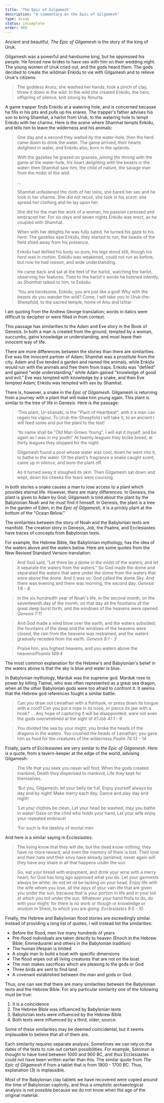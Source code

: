 ```yaml
---
title: 'The Epic of Gilgamesh'
description: "A commentary on the Epic of Gilgamesh"
type: essay
status: incomplete
order: 400
---
```


Ancient and beautiful, *The Epic of Gilgamesh* is the story of the king of Uruk.

Gilgamesh was a powerful and handsome king, but he oppressed his people.  He forced new brides to have sex with him on their wedding night.  The young women of Uruk cried out, and the gods heard them.  The gods decided to create the wildman Enkidu to vie with Gilgamesh and to relieve Uruk's citizens:

<blockquote class="poetry">The goddess Aruru, she washed her hands,
    took a pinch of clay, threw it down in the wild.
In the wild she created Enkidu, the hero,
    offspring of silence, knit strong by Ninurta.</blockquote>

A game trapper finds Enkidu at a watering hole, and is concerned because he fills in his pits and pulls up his snares.  The trapper's father advises his son to bring Shamhat, a harlot from Uruk, to the watering hole to tempt Enkidu with her charms.  Here is the scene where Shamhat tempts Enkidu, and tells him to leave the wilderness and his animals:

<blockquote class="poetry">One day and a second they waited by the water-hole,
    then the herd came down to drink the water.
The game arrived, their hearts <em>delighted in</em> water,
    and Enkidu also, born in the uplands.

With the gazelles he grazed on grasses,
    <em>joining the throng</em> with the game at the water-hole,
his heart <em>delighting</em> with the beasts in the water:
    then Shamhat saw him, the child of nature,
the savage man from the midst of the wild.

...

Shamhat unfastened the cloth of her loins,
    she bared her sex and he took in her charms.
She did not recoil, she took in his scent:
    she spread her clothing and he lay upon her.

She did for the man the work of a woman,
    his passion caressed and embraced her.
For six days and seven nights
    Enkidu was erect, as he coupled with Shamhat.

When with her delights he was fully sated,
    he turned his gaze to his herd.
The gazelles saw Enkidu, they started to run,
    the beasts of the field shied away from his presence.

Enkidu had defiled his body so pure,
    his legs stood still, though his herd was in motion.
Enkidu was weakened, could not run as before,
    but now he had <em>reason</em>, and wide understanding.

He came back and sat at the feet of the harlot,
    watching the harlot, observing her features.
Then to the harlot's words he listened intently,
    <em>as Shamhat</em> talked to him, to Enkidu:

'You are handsome, Enkidu, you are just like a god!
    Why with the beasts do you wander the wild?
Come, I will take you to Uruk-the-Sheepfold,
    to the sacred temple, home of Anu and Ishtar</blockquote>

I am quoting from the Andrew George translation; words in italics were difficult to decipher or were filled in from context.

This passage has similarities to the Adam and Eve story in the Book of Genesis.  In both a man is created from the ground, tempted by a woman, succumbs, gains knowledge or understanding, and must leave their innocent way of life.

There are more differences between the stories than there are similarities.  Eve was the innocent partner of Adam; Shamhat was a prostitute from the city.  Adam and Eve tended a garden and named the animals, while Enkidu would run with the animals and free them from traps.  Enkidu was "defiled" and gained "wide understanding," while Adam gained "knowledge of good and evil."  Eve was tempted with knowledge by a snake, and then Eve tempted Adam; Enkidu was tempted with sex by Shamhat.

There is, however, a snake in the *Epic of Gilgamesh.* Gilgamesh is returning from a journey with a plant that will make him young again.  This plant is similar to the tree of life in Genesis.  Here is the passage:

<blockquote class="poetry">'This plant, Ur-shanabi, is the "Plant of Heartbeat",
    with it a man can regain his vigour.
To Uruk-the-Sheepfold I will take it,
    to an ancient I will feed some and put the plant to the test!

'Its name shall be "Old Man Grown Young",
    I will eat it myself, and be again as I was in my youth!'
At twenty leagues they broke bread,
    at thirty leagues they stopped for the night.

Gilgamesh found a pool whose water was cool,
    down he went into it, to bathe in the water.
Of the plant's fragrance a snake caught scent,
    came up <em>in silence</em>, and bore the plant off.

As it turned away it sloughed its skin.
    Then Gilgamesh sat down and wept,
down his cheeks the tears were coursing.</blockquote>

In both stories a snake causes a man to lose access to a plant which provides eternal life.  However, there are many differences.  In Genesis, the plant is given to Adam by God; Gilgamesh is told about the plant by the Babylonian Noah and he must find it himself.  In Genesis, the plant is a tree in the garden of Eden; in the *Epic of Gilgamesh,* it is a prickly plant at the bottom of the "Ocean Below."

The similarities between the story of Noah and the Babylonian texts are manifold.  The creation story in Genesis, Job, the Psalms, and Ecclesiastes have traces of concepts from Babylonian texts.

For example, the Hebrew Bible, like Babylonian mythology, has the idea of the waters above and the waters below.  Here are some quotes from the New Revised Standard Version translation:

> And God said, "Let there be a dome in the midst of the waters, and let it separate the waters from the waters."  So God made the dome and separated the waters that were under the dome from the waters that were above the dome.  And it was so.  God called the dome Sky.  And there was evening and there was morning, the second day. <cite>Genesis 1:6 - 8</cite>

> In the six hundredth year of Noah's life, in the second month, on the seventeenth day of the month, on that day all the fountains of the great deep burst forth, and the windows of the heavens were opened. <cite>Genesis 7:11</cite>

> And God made a wind blow over the earth, and the waters subsided; the fountains of the deep and the windows of the heavens were closed, the rain from the heavens was restrained, and the waters gradually receded from the earth. <cite>Genesis 8:1 - 3</cite>

<blockquote class="poetry">Praise him, you highest heavens,
    and you waters above the heavens!<cite>Psamls 149:4</cite></blockquote>

The most common explanation for the Hebrew's and Babylonian's belief in the waters above is that the sky is blue and water is blue.

In Babylonian mythology, Marduk was the supreme god.  Marduk rose to power by killing Tiamat, who was often represented as a great sea dragon, when all the other Babylonian gods were too afraid to confront it.  It seems that the Hebrew god references fought a similar battle:

<blockquote class="poetry">Can you draw out Leviathan with a fishhook,
    or press down its tongue with a cord?
Can you put a rope in its nose,
    or pierce its jaw with a hook?
...
Any hope of capturing it will be disappointed;
    were not even the gods overwhelmed at the sight of it?<cite>Job 41:1 - 9</cite></blockquote>

<blockquote class="poetry">You divided the sea by your might;
    you broke the heads of the dragons in the waters.
You crushed the heads of Leviathan;
    you gave him as food for the creatures of the wilderness.<cite>Psalm 74:13 - 14</cite></blockquote>

Finally, parts of Ecclesiastes are very similar to the *Epic of Gilgamesh*.  Here is a quote, from a tavern-keeper at the edge of the world, advising Gilgamesh:

<blockquote class="poetry">The life that you seek you never will find:
    When the gods created mankind,
Death they dispensed to mankind,
    Life they kept for themselves.

‘But you, Gilgamesh, let your belly be full,
    Enjoy yourself always by day and by night!
Make merry each day,
    Dance and play day and night!

‘Let your clothes be clean,
    Let your head be washed, may you bathe in water!
Gaze on the child who holds your hand,
    Let your wife enjoy your repeated embrace!

‘For such is the destiny of mortal men</blockquote>

And here is a similar saying in Ecclesiastes:

> The living know that they will die, but the dead know nothing; they have no more reward, and even the memory of them is lost.  Their love and their hate and their envy have already perished; never again will they have any share in all that happens under the sun.
>
> Go, eat your bread with enjoyment, and drink your wine with a merry heart; for God has long ago approved what you do.  Let your garments always be white; do not let oil be lacking on your head.  Enjoy life with the wife whom you love, all the days of your vain life that are given you under the sun, because that is your portion in life and in your toil at which you toil under the sun.  Whatever your hand finds to do, do with your might; for there is no work or though or knowledge or wisdom in Sheol, to which you are going. <cite>Ecclesiastes 9:5 - 10</cite>

Finally, the Hebrew and Babylonian flood stories are exceedingly similar.  Instead of providing a long list of quotes, I will instead list the similarities:

- Before the flood, men live many hundreds of years
- Pre-flood individuals are taken directly to heaven (Enoch in the Hebrew Bible; Emmeduranki and others in the Babylonian tradition)
- The human lifespan is limited
- A single man to build a boat with specific dimensions
- The flood wipes out all living creatures that are not on the boat
- The man makes sacrifices which are pleasing to the gods or God
- Three birds are sent to find land
- A covenant established between the man and gods or God.

Thus, one can see that there are many similarities between the Babylonian texts and the Hebrew Bible.  For any particular similarity one of the following must be true:

1. It is a coincidence
2. The Hebrew Bible was influenced by Babylonian texts
3. Babylonian texts were influenced by the Hebrew Bible
4. Both texts were influenced by a third, older, source.

Some of these similarities may be deemed coincidental, but it seems implausible to believe that all of them are.

Each similarity requires separate analysis.  Sometimes we can rely on the dates of the texts to rule out certain possibilities.  For example, Solomon is thought to have lived between 1000 and 900 BC, and thus Ecclesiastes could not have been written earlier than this.  The similar quote from *The Epic of Gilgamesh* if from a tablet that is from 1800 - 1700 BC.  Thus, explanation (3) is implausible.

Most of the Babylonian clay tablets we have recovered were copied around the time of Babylonian captivity, and thus a simplistic archaeological analysis is not possible because we do not know when the age of the original material.
